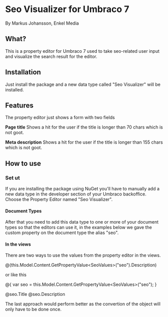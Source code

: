 
Seo Visualizer for Umbraco 7
============================

By Markus Johansson, Enkel Media

What?
-----
This is a property editor for Umbraco 7 used to take seo-related user input and visualize the search result for the editor.


Installation
------------
Just install the package and a new data type called "Seo Visualizer" will be installed.


Features
------------
The property editor just shows a form with two fields

**Page title**
Shows a hit for the user if the title is longer than 70 chars which is not goot.

**Meta description**
Shows a hit for the user if the title is longer than 155 chars which is not goot.


How to use
----------

### Set ut
If you are installing the package using NuGet you'll have to manually add a new data type in the developer section of your Umbraco backoffice. Choose the Property Editor named "Seo Visualizer".

#### Document Types

After that you need to add this data type to one or more of your document types so that the editors can use it, in the examples below we gave the custom property on the document type the alias "seo".

#### In the views

There are two ways to use the values from the property editor in the views.

@(this.Model.Content.GetPropertyValue&lt;SeoValues&gt;("seo").Description)

or like this

@{
  var seo = this.Model.Content.GetPropertyValue&lt;SeoValues&gt;("seo");
}

@seo.Title
@seo.Description

The last approach would perform better as the convertion of the object will only have to be done once.
